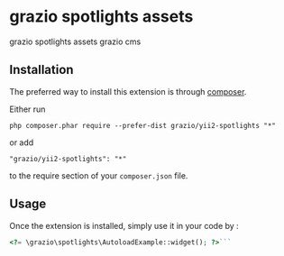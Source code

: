 grazio spotlights assets
========================
grazio spotlights assets grazio cms

Installation
------------

The preferred way to install this extension is through [composer](http://getcomposer.org/download/).

Either run

```
php composer.phar require --prefer-dist grazio/yii2-spotlights "*"
```

or add

```
"grazio/yii2-spotlights": "*"
```

to the require section of your `composer.json` file.


Usage
-----

Once the extension is installed, simply use it in your code by  :

```php
<?= \grazio\spotlights\AutoloadExample::widget(); ?>```